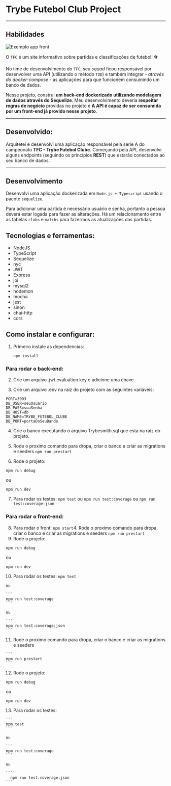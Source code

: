 # Trybe Futebol Club Project

---
## Habilidades

![Exemplo app front](./front-example.png)

O `TFC` é um site informativo sobre partidas e classificações de futebol! ⚽️

No time de desenvolvimento do `TFC`, seu *squad* ficou responsável por desenvolver uma API (utilizando o método `TDD`) e também integrar *- através do docker-compose -* as aplicações para que funcionem consumindo um banco de dados.

Nesse projeto, construi **um back-end dockerizado utilizando modelagem de dados através do Sequelize**. Meu desenvolvimento deveria **respeitar regras de negócio** providas no projeto e **A API é capaz de ser consumida por um front-end já provido nesse projeto**. 

---
## Desenvolvido:

Arquitetei e desenvolvi uma aplicação responsável pela serie A do campeonato __TFC - Trybe Futebol Clube__. Começando pela API, desenvolvi alguns endpoints (seguindo os princípios **REST**) que estarão conectados ao seu banco de dados.

---

## Desenvolvimento

Desenvolvi uma aplicação dockerizada em `Node.js + Typescript` usando o pacote `sequelize`.

Para adicionar uma partida é necessário usuário e senha, portanto a pessoa deverá estar logada para fazer as alterações. Há um relacionamento entre as tabelas `clubs` e `matchs` para fazermos as atualizações das partidas.

## Tecnologias e ferramentas:
- NodeJS
- TypeScript
- Sequelize
- nyc
- JWT
- Express
- joi
- mysql2
- nodemon
- mocha
- jest
- sinon
- chai-http
- cors

## Como instalar e configurar:
  1. Primeiro instale as dependencias:
     ```
     npm install
     ```
  ### Para rodar o back-end:
  2. Crie um arquivo .jwt.evaluation.key e adicione uma chave

  3. Crie um arquivo .env na raiz do projeto com as seguintes variáveis:
  ```
  PORT=3003
  DB_USER=seuUsuario
  DB_PASS=suaSenha
  DB_HOST=db
  DB_NAME=TRYBE_FUTEBOL_CLUBE
  DB_PORT=portaDoSeuBando
  ```

  4. Crie o banco executando o arquivo Trybesmith.sql que esta na raiz do projeto.

  5. Rode o proximo comando para dropa, criar o banco e criar as migrations e seeders
    ```
    npm run prestart
    ```
  6. Rode o projeto:
  ```
  npm run debug
  ```
  ou
  ```
  npm run dev
  ```
   7. Para rodar os testes:
    ```
    npm test
    ```
    ou
    ```
    npm run test:coverage
    ```
    ou
    ```
    npm run test:coverage:json
    ```

  ### Para rodar o front-end:
  8. Para rodar o front:
    ```
    npm start
    ```4. Rode o proximo comando para dropa, criar o banco e criar as migrations e seeders
    ```
    npm run prestart
    ```
  9. Rode o projeto:
  ```
  npm run debug
  ```
  ou
  ```
  npm run dev
  ```
   10. Para rodar os testes:
    ```
    npm test
    ```

    ou

    ```
    npm run test:coverage
    ```

    ou

    ```
    npm run test:coverage:json
    ```

  11. Rode o proximo comando para dropa, criar o banco e criar as migrations e seeders
   
    ```
    npm run prestart
    ```

  12. Rode o projeto:
   
  ```
  npm run debug
  ```

  ou

  ```
  npm run dev
  ```

  13. Para rodar os testes:

    ```
    npm test
    ```

    ou

    ```
    npm run test:coverage
    ```

    ou

    ```
      npm run test:coverage:json
    ```